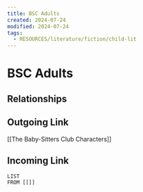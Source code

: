 ```yaml
---
title: BSC Adults
created: 2024-07-24
modified: 2024-07-24
tags:
  - RESOURCES/literature/fiction/child-lit
---
```

# BSC Adults
## Relationships

## Outgoing Link
[[The Baby-Sitters Club Characters]]
## Incoming Link
```dataview
LIST
FROM [[]]
```

